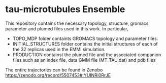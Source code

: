 # tau-microtubules Ensemble


This repository contains the necessary topology, structure, gromacs parameter and plumed files used in this work. In particular,

- TOPO_MDP folder containts GROMACS topology and parameter files.
- INITIAL_STRUCTURES folder contains the initial structures of each of the 32 replicas used in the EMMI simulation.
- PRODUCTION containst the plumed file and the associated companion files such as an index file, data GMM file (MT_TAU.dat) and pdb files

The entire trajectories can be found in Zenobo https://zenodo.org/record/5507453#.YUINRi0RrJE
